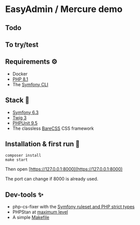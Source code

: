 # EasyAdmin / Mercure demo



## Todo 


## To try/test


## Requirements ⚙

* Docker
* [PHP 8.1](https://www.php.net/releases/8.1/en.php)
* The [Symfony CLI](https://symfony.com/download)


## Stack 🔗

* [Symfony 6.3](https://symfony.com)
* [Twig 3](https://twig.symfony.com)
* [PHPUnit 9.5](https://phpunit.de)
* The classless [BareCSS](http://barecss.com) CSS framework 


## Installation & first run 🚀

    composer install
    make start

Then open [https://127.0.0.1:8000](https://127.0.0.1:8000)

The port can change if 8000 is already used.


## Dev-tools ✨
 
* php-cs-fixer with the [Symfony ruleset and PHP strict types](https://github.com/strangebuzz/MicroSymfony/blob/main/.php-cs-fixer.dist.php)
* PHPStan at [maximum level](https://github.com/strangebuzz/MicroSymfony/blob/main/phpstan.neon)
* A simple [Makefile](https://github.com/strangebuzz/MicroSymfony/blob/main/Makefile)
